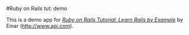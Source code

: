 #Ruby on Rails tut: demo

This is a demo app for [*Ruby on Rails Tutorial: Learn Rails by Example*](http://api.com) by Einar (http://www.api.com).